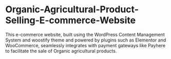 # Organic-Agricultural-Product-Selling-E-commerce-Website
This e-commerce website, built using the WordPress Content Management System and woostify theme and powered by plugins such as Elementor and WooCommerce, seamlessly integrates with payment gateways like Payhere to facilitate the sale of Organic agricultural products.
